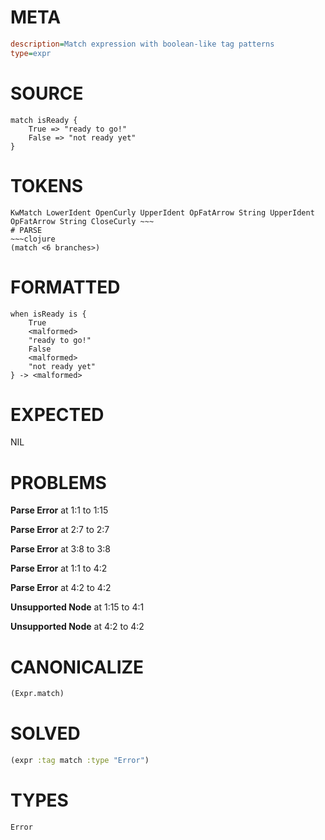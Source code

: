 # META
~~~ini
description=Match expression with boolean-like tag patterns
type=expr
~~~
# SOURCE
~~~roc
match isReady {
	True => "ready to go!"
	False => "not ready yet"
}
~~~
# TOKENS
~~~text
KwMatch LowerIdent OpenCurly UpperIdent OpFatArrow String UpperIdent OpFatArrow String CloseCurly ~~~
# PARSE
~~~clojure
(match <6 branches>)
~~~
# FORMATTED
~~~roc
when isReady is {
	True
	<malformed>
	"ready to go!"
	False
	<malformed>
	"not ready yet"
} -> <malformed>
~~~
# EXPECTED
NIL
# PROBLEMS
**Parse Error**
at 1:1 to 1:15

**Parse Error**
at 2:7 to 2:7

**Parse Error**
at 3:8 to 3:8

**Parse Error**
at 1:1 to 4:2

**Parse Error**
at 4:2 to 4:2

**Unsupported Node**
at 1:15 to 4:1

**Unsupported Node**
at 4:2 to 4:2

# CANONICALIZE
~~~clojure
(Expr.match)
~~~
# SOLVED
~~~clojure
(expr :tag match :type "Error")
~~~
# TYPES
~~~roc
Error
~~~
